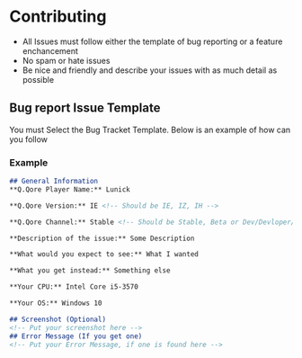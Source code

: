 # Contributing
- All Issues must follow either the template of bug reporting or a feature enchancement
- No spam or hate issues
- Be nice and friendly and describe your issues with as much detail as possible

## Bug report Issue Template
You must Select the Bug Tracket Template. Below is an example of how can you follow
### Example
```md
## General Information
**Q.Qore Player Name:** Lunick

**Q.Qore Version:** IE <!-- Should be IE, ΙΖ, ΙΗ -->

**Q.Qore Channel:** Stable <!-- Should be Stable, Beta or Dev/Devloper/Alpha -->

**Description of the issue:** Some Description

**What would you expect to see:** What I wanted

**What you get instead:** Something else

**Your CPU:** Intel Core i5-3570

**Your OS:** Windows 10

## Screenshot (Optional)
<!-- Put your screenshot here -->
## Error Message (If you get one)
<!-- Put your Error Message, if one is found here -->
```
